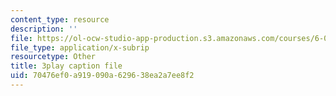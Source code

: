 ```yaml
---
content_type: resource
description: ''
file: https://ol-ocw-studio-app-production.s3.amazonaws.com/courses/6-042j-mathematics-for-computer-science-spring-2015/70476ef0a919090a629638ea2a7ee8f2_HeyEK0TWiBw.srt
file_type: application/x-subrip
resourcetype: Other
title: 3play caption file
uid: 70476ef0-a919-090a-6296-38ea2a7ee8f2
---
```

